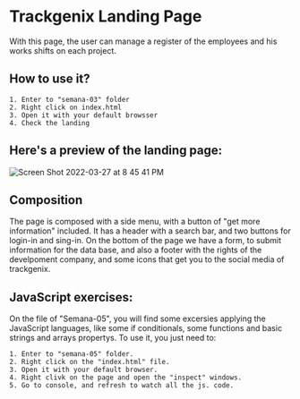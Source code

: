 # Trackgenix Landing Page
With this page, the user can manage a register of the employees and his works shifts on each project.
## How to use it?
```
1. Enter to "semana-03" folder
2. Right click on index.html
3. Open it with your default browsser
4. Check the landing
```
## Here's a preview of the landing page:
![Screen Shot 2022-03-27 at 8 45 41 PM](https://user-images.githubusercontent.com/83614234/160306447-1c9dfda3-c36e-47d4-b657-dc14c0553a16.png)

## Composition
The page is composed with a side menu, with a button of "get more information" included. It has a header with a search bar, and two buttons for login-in and sing-in.
On the bottom of the page we have a form, to submit information for the data base, and also a footer with the rights of the develpoment company, and some icons that get you to the social media of trackgenix.

## JavaScript exercises:
On the file of "Semana-05", you will find some excersies applying the JavaScript languages, like some if conditionals, some functions and basic strings and arrays propertys. To use it, you just need to:

```
1. Enter to "semana-05" folder.
2. Right click on the "index.html" file.
3. Open it with your default browser.
4. Right clivk on the page and open the "inspect" windows.
5. Go to console, and refresh to watch all the js. code.
```
